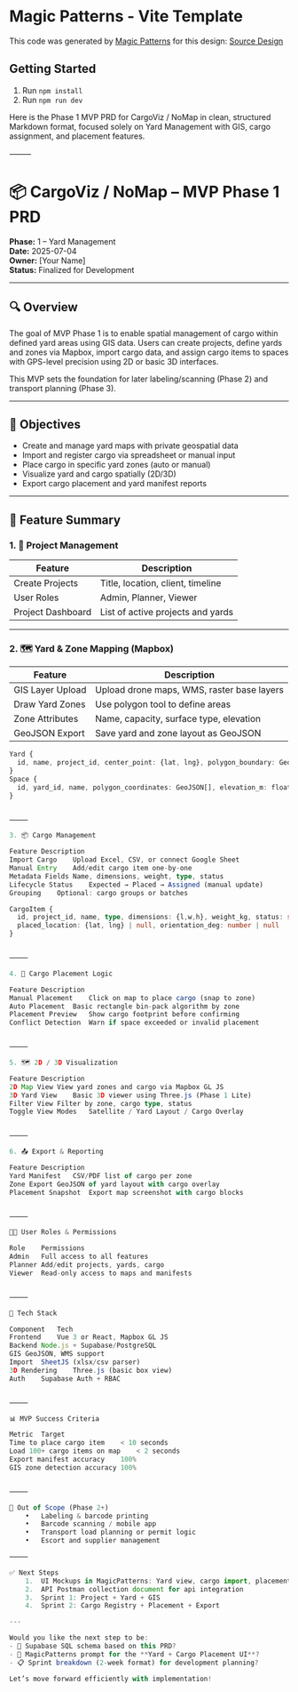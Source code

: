 # Magic Patterns - Vite Template

This code was generated by [Magic Patterns](https://magicpatterns.com) for this design: [Source Design](https://www.magicpatterns.com/c/wzgovnaehuyq7hcfk3ggoy)

## Getting Started

1. Run `npm install`
2. Run `npm run dev`

Here is the Phase 1 MVP PRD for CargoViz / NoMap in clean, structured Markdown format, focused solely on Yard Management with GIS, cargo assignment, and placement features.

⸻


# 📦 CargoViz / NoMap – MVP Phase 1 PRD  
**Phase:** 1 – Yard Management  
**Date:** 2025-07-04  
**Owner:** [Your Name]  
**Status:** Finalized for Development

---

## 🔍 Overview

The goal of MVP Phase 1 is to enable spatial management of cargo within defined yard areas using GIS data. Users can create projects, define yards and zones via Mapbox, import cargo data, and assign cargo items to spaces with GPS-level precision using 2D or basic 3D interfaces.

This MVP sets the foundation for later labeling/scanning (Phase 2) and transport planning (Phase 3).

---

## 🧭 Objectives

- Create and manage yard maps with private geospatial data
- Import and register cargo via spreadsheet or manual input
- Place cargo in specific yard zones (auto or manual)
- Visualize yard and cargo spatially (2D/3D)
- Export cargo placement and yard manifest reports

---

## 🧱 Feature Summary

### 1. 📁 Project Management

| Feature            | Description |
|--------------------|-------------|
| Create Projects     | Title, location, client, timeline |
| User Roles          | Admin, Planner, Viewer |
| Project Dashboard   | List of active projects and yards |

---

### 2. 🗺️ Yard & Zone Mapping (Mapbox)

| Feature               | Description |
|-----------------------|-------------|
| GIS Layer Upload      | Upload drone maps, WMS, raster base layers |
| Draw Yard Zones       | Use polygon tool to define areas |
| Zone Attributes       | Name, capacity, surface type, elevation |
| GeoJSON Export        | Save yard and zone layout as GeoJSON |

```ts
Yard {
  id, name, project_id, center_point: {lat, lng}, polygon_boundary: GeoJSON[]
}
Space {
  id, yard_id, name, polygon_coordinates: GeoJSON[], elevation_m: float
}


⸻

3. 📦 Cargo Management

Feature	Description
Import Cargo	Upload Excel, CSV, or connect Google Sheet
Manual Entry	Add/edit cargo item one-by-one
Metadata Fields	Name, dimensions, weight, type, status
Lifecycle Status	Expected → Placed → Assigned (manual update)
Grouping	Optional: cargo groups or batches

CargoItem {
  id, project_id, name, type, dimensions: {l,w,h}, weight_kg, status: string,
  placed_location: {lat, lng} | null, orientation_deg: number | null
}


⸻

4. 🧠 Cargo Placement Logic

Feature	Description
Manual Placement	Click on map to place cargo (snap to zone)
Auto Placement	Basic rectangle bin-pack algorithm by zone
Placement Preview	Show cargo footprint before confirming
Conflict Detection	Warn if space exceeded or invalid placement


⸻

5. 🗺️ 2D / 3D Visualization

Feature	Description
2D Map View	View yard zones and cargo via Mapbox GL JS
3D Yard View	Basic 3D viewer using Three.js (Phase 1 Lite)
Filter View	Filter by zone, cargo type, status
Toggle View Modes	Satellite / Yard Layout / Cargo Overlay


⸻

6. 📤 Export & Reporting

Feature	Description
Yard Manifest	CSV/PDF list of cargo per zone
Zone Export	GeoJSON of yard layout with cargo overlay
Placement Snapshot	Export map screenshot with cargo blocks


⸻

🧑‍💼 User Roles & Permissions

Role	Permissions
Admin	Full access to all features
Planner	Add/edit projects, yards, cargo
Viewer	Read-only access to maps and manifests


⸻

🧰 Tech Stack

Component	Tech
Frontend	Vue 3 or React, Mapbox GL JS
Backend	Node.js + Supabase/PostgreSQL
GIS	GeoJSON, WMS support
Import	SheetJS (xlsx/csv parser)
3D Rendering	Three.js (basic box view)
Auth	Supabase Auth + RBAC


⸻

📊 MVP Success Criteria

Metric	Target
Time to place cargo item	< 10 seconds
Load 100+ cargo items on map	< 2 seconds
Export manifest accuracy	100%
GIS zone detection accuracy	100%


⸻

🚧 Out of Scope (Phase 2+)
	•	Labeling & barcode printing
	•	Barcode scanning / mobile app
	•	Transport load planning or permit logic
	•	Escort and supplier management

⸻

✅ Next Steps
	1.	UI Mockups in MagicPatterns: Yard view, cargo import, placement UI
	2.	API Postman collection document for api integration
	3.	Sprint 1: Project + Yard + GIS
	4. 	Sprint 2: Cargo Registry + Placement + Export

---

Would you like the next step to be:
- 🧱 Supabase SQL schema based on this PRD?  
- 🎨 MagicPatterns prompt for the **Yard + Cargo Placement UI**?  
- 📋 Sprint breakdown (2-week format) for development planning?

Let’s move forward efficiently with implementation!
